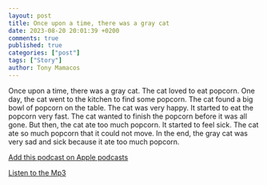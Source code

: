 ```yaml
---
layout: post
title: Once upon a time, there was a gray cat
date: 2023-08-20 20:01:39 +0200
comments: true
published: true
categories: ["post"]
tags: ["Story"]
author: Tony Mamacos
---
```

Once upon a time, there was a gray cat. The cat loved to eat popcorn. One day, the cat went to the kitchen to find some popcorn.
The cat found a big bowl of popcorn on the table. The cat was very happy. It started to eat the popcorn very fast. The cat wanted to finish the popcorn before it was all gone.
But then, the cat ate too much popcorn. It started to feel sick. The cat ate so much popcorn that it could not move. In the end, the gray cat was very sad and sick because it ate too much popcorn.

[Add this podcast on Apple podcasts](https://podcasts.apple.com/us/podcast/ai-daily-short-story/id1703394839)

[Listen to the Mp3](https://github.com/tonym128/storytime/raw/main/media/2023-08-20-once-upon-a-time,-there-was-a-gray-cat.txt.mp3)